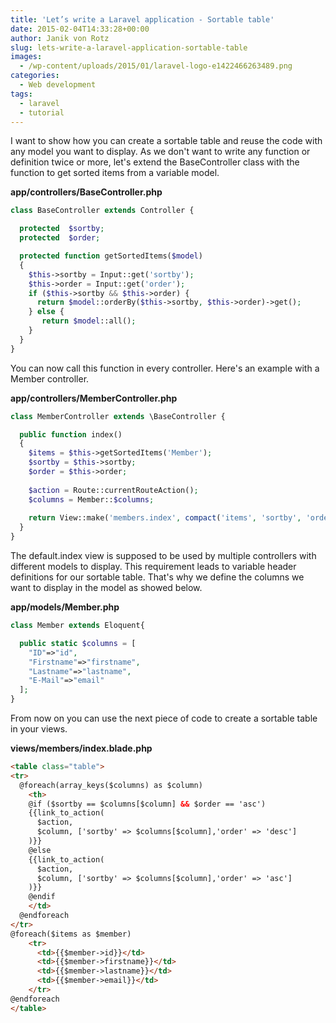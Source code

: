 ```yaml
---
title: 'Let’s write a Laravel application - Sortable table'
date: 2015-02-04T14:33:28+00:00
author: Janik von Rotz
slug: lets-write-a-laravel-application-sortable-table
images:
  - /wp-content/uploads/2015/01/laravel-logo-e1422466263489.png
categories:
  - Web development
tags:
  - laravel
  - tutorial
---
```

I want to show how you can create a sortable table and reuse the code with any model you want to display.
As we don't want to write any function or definition twice or more, let's extend the BaseController class with the function to get sorted items from a variable model.
<!--more-->
**app/controllers/BaseController.php**

```php
class BaseController extends Controller {

  protected  $sortby;
  protected  $order;

  protected function getSortedItems($model)
  {
    $this->sortby = Input::get('sortby');
    $this->order = Input::get('order');
    if ($this->sortby && $this->order) {
      return $model::orderBy($this->sortby, $this->order)->get();
    } else {
       return $model::all();
    }
  }
}
```

You can now call this function in every controller. Here's an example with a Member controller.

**app/controllers/MemberController.php**

```php
class MemberController extends \BaseController {

  public function index()
  {
    $items = $this->getSortedItems('Member');
    $sortby = $this->sortby;
    $order = $this->order;
    
    $action = Route::currentRouteAction();
    $columns = Member::$columns;
    
    return View::make('members.index', compact('items', 'sortby', 'order', 'columns', 'action'));
  }
}
```

The default.index view is supposed to be used by multiple controllers with different models to display.
This requirement leads to variable header definitions for our sortable table.
 That's why we define the columns we want to display in the model as showed below.

**app/models/Member.php**

```php
class Member extends Eloquent{

  public static $columns = [
    "ID"=>"id",
    "Firstname"=>"firstname",
    "Lastname"=>"lastname",
    "E-Mail"=>"email"
  ];
}
```

From now on you can use the next piece of code to create a sortable table in your views.

**views/members/index.blade.php**

```html
<table class="table">
<tr>
  @foreach(array_keys($columns) as $column)
    <th>
    @if ($sortby == $columns[$column] && $order == 'asc')
    {{link_to_action(
      $action,
      $column, ['sortby' => $columns[$column],'order' => 'desc']
    )}}
    @else
    {{link_to_action(
      $action,
      $column, ['sortby' => $columns[$column],'order' => 'asc']
    )}}
    @endif
    </td>
  @endforeach
</tr>
@foreach($items as $member)
    <tr>
      <td>{{$member->id}}</td>
      <td>{{$member->firstname}}</td>
      <td>{{$member->lastname}}</td>
      <td>{{$member->email}}</td>
    </tr>
@endforeach
</table>
```